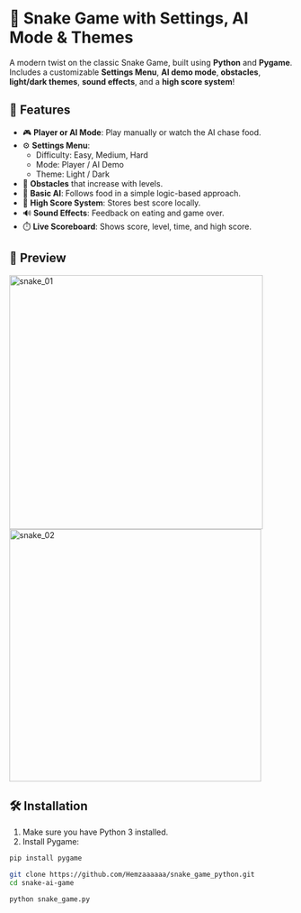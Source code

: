 # 🐍 Snake Game with Settings, AI Mode & Themes

A modern twist on the classic Snake Game, built using **Python** and **Pygame**. Includes a customizable **Settings Menu**, **AI demo mode**, **obstacles**, **light/dark themes**, **sound effects**, and a **high score system**!

## 🚀 Features

- 🎮 **Player or AI Mode**: Play manually or watch the AI chase food.
- ⚙️ **Settings Menu**:
  - Difficulty: Easy, Medium, Hard
  - Mode: Player / AI Demo
  - Theme: Light / Dark
- 🧱 **Obstacles** that increase with levels.
- 🧠 **Basic AI**: Follows food in a simple logic-based approach.
- 💾 **High Score System**: Stores best score locally.
- 🔊 **Sound Effects**: Feedback on eating and game over.
- ⏱️ **Live Scoreboard**: Shows score, level, time, and high score.

## 🎥 Preview

<img width="451" alt="snake_01" alt="Game Screenshot" src="https://github.com/user-attachments/assets/b77508ad-9e58-4ca5-9124-278380217f46" />
<img width="448" alt="snake_02" alt="Game Screenshot" src="https://github.com/user-attachments/assets/254390cf-34d0-4bc2-9d88-c7840f516121" />


## 🛠️ Installation

1. Make sure you have Python 3 installed.
2. Install Pygame:

```bash
pip install pygame
```

```bash
git clone https://github.com/Hemzaaaaaa/snake_game_python.git
cd snake-ai-game
```

```bash
python snake_game.py
```
